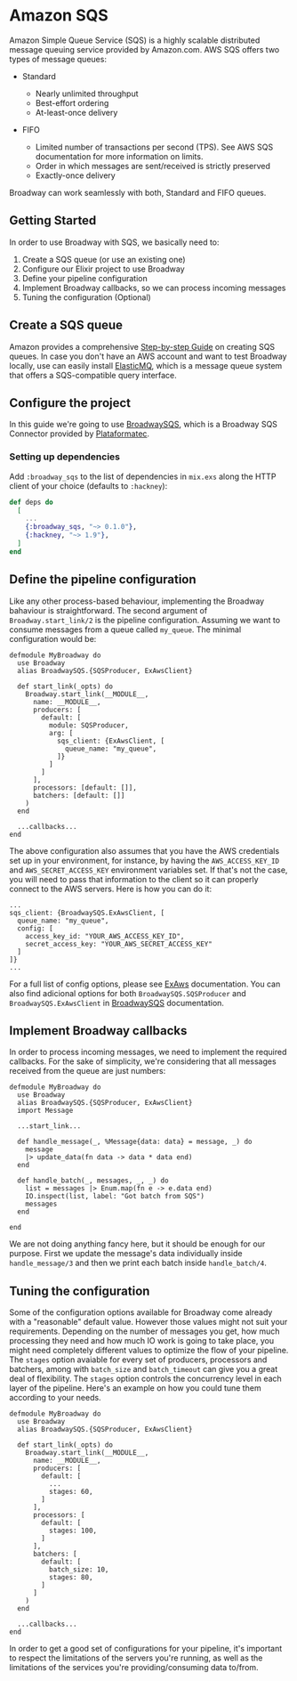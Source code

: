 # Amazon SQS

Amazon Simple Queue Service (SQS) is a highly scalable distributed message
queuing service provided by Amazon.com. AWS SQS offers two types of message
queues:

  * Standard
    * Nearly unlimited throughput
    * Best-effort ordering
    * At-least-once delivery

  * FIFO
    * Limited number of transactions per second (TPS).
      See AWS SQS documentation for more information on limits.
    * Order in which messages are sent/received is strictly preserved 
    * Exactly-once delivery
  
Broadway can work seamlessly with both, Standard and FIFO queues.

## Getting Started

In order to use Broadway with SQS, we basically need to:

  1. Create a SQS queue (or use an existing one)
  1. Configure our Elixir project to use Broadway
  1. Define your pipeline configuration
  1. Implement Broadway callbacks, so we can process incoming messages
  1. Tuning the configuration (Optional)

## Create a SQS queue

Amazon provides a comprehensive [Step-by-step Guide](https://aws.amazon.com/getting-started/tutorials/send-messages-distributed-applications/)
on creating SQS queues. In case you don't have an AWS account and want to
test Broadway locally, use can easily install [ElasticMQ](https://github.com/softwaremill/elasticmq),
which is a message queue system that offers a SQS-compatible query interface.

## Configure the project

In this guide we're going to use [BroadwaySQS](https://github.com/plataformatec/broadway_sqs),
which is a Broadway SQS Connector provided by [Plataformatec](http://www.plataformatec.com).

### Setting up dependencies

Add `:broadway_sqs` to the list of dependencies in `mix.exs` along the HTTP
client of your choice (defaults to `:hackney`):

```elixir
def deps do
  [
    ...
    {:broadway_sqs, "~> 0.1.0"},
    {:hackney, "~> 1.9"},
  ]
end
```

## Define the pipeline configuration

Like any other process-based behaviour, implementing the Broadway
bahaviour is straightforward. The second argument of
`Broadway.start_link/2` is the pipeline configuration. Assuming we
want to consume messages from a queue called `my_queue`. The minimal
configuration would be:

    defmodule MyBroadway do
      use Broadway
      alias BroadwaySQS.{SQSProducer, ExAwsClient}

      def start_link(_opts) do
        Broadway.start_link(__MODULE__,
          name: __MODULE__,
          producers: [
            default: [
              module: SQSProducer,
              arg: [
                sqs_client: {ExAwsClient, [
                  queue_name: "my_queue",
                ]}
              ]
            ]
          ],
          processors: [default: []],
          batchers: [default: []]
        )
      end

      ...callbacks...
    end

The above configuration also assumes that you have the AWS credentials
set up in your environment, for instance, by having the `AWS_ACCESS_KEY_ID`
and `AWS_SECRET_ACCESS_KEY` environment variables set. If that's
not the case, you will need to pass that information to the client so it
can properly connect to the AWS servers. Here is how you can do it:

    ...
    sqs_client: {BroadwaySQS.ExAwsClient, [
      queue_name: "my_queue",
      config: [
        access_key_id: "YOUR_AWS_ACCESS_KEY_ID",
        secret_access_key: "YOUR_AWS_SECRET_ACCESS_KEY"
      ]
    ]}
    ...


For a full list of config options, please see [ExAws](https://hexdocs.pm/ex_aws/)
documentation. You can also find adicional options for both `BroadwaySQS.SQSProducer`
and `BroadwaySQS.ExAwsClient` in [BroadwaySQS](https://hexdocs.pm/broadway_sqs/) documentation.

## Implement Broadway callbacks

In order to process incoming messages, we need to implement the
required callbacks. For the sake of simplicity, we're considering that
all messages received from the queue are just numbers:

    defmodule MyBroadway do
      use Broadway
      alias BroadwaySQS.{SQSProducer, ExAwsClient}
      import Message

      ...start_link...
      
      def handle_message(_, %Message{data: data} = message, _) do
        message
        |> update_data(fn data -> data * data end)
      end

      def handle_batch(_, messages, _, _) do
        list = messages |> Enum.map(fn e -> e.data end)
        IO.inspect(list, label: "Got batch from SQS")
        messages
      end

    end

We are not doing anything fancy here, but it should be enough for our
purpose. First we update the message's data individually inside
`handle_message/3` and then we print each batch inside `handle_batch/4`.

## Tuning the configuration

Some of the configuration options available for Broadway come already with a
"reasonable" default value. However those values might not suit your
requirements. Depending on the number of messages you get, how much processing
they need and how much IO work is going to take place, you might need completely
different values to optimize the flow of your pipeline. The `stages` option
avaiable for every set of producers, processors and batchers, among with
`batch_size` and `batch_timeout` can give you a great deal of flexibility.
The `stages` option controls the concurrency level in each layer of
the pipeline. Here's an example on how you could tune them according to
your needs.

    defmodule MyBroadway do
      use Broadway
      alias BroadwaySQS.{SQSProducer, ExAwsClient}

      def start_link(_opts) do
        Broadway.start_link(__MODULE__,
          name: __MODULE__,
          producers: [
            default: [
              ...
              stages: 60,
            ]
          ],
          processors: [
            default: [
              stages: 100,
            ]
          ],
          batchers: [
            default: [
              batch_size: 10,
              stages: 80,
            ]
          ]
        )
      end

      ...callbacks...
    end

In order to get a good set of configurations for your pipeline, it's
important to respect the limitations of the servers you're running,
as well as the limitations of the services you're providing/consuming
data to/from.